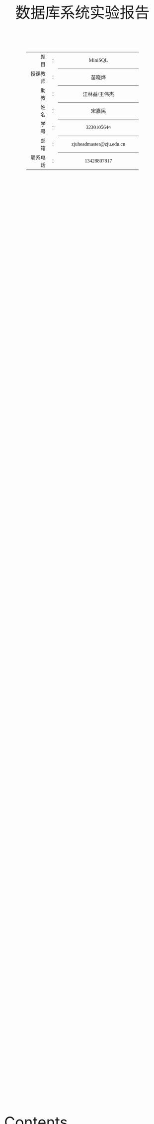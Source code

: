 <div class="cover" style="page-break-after:always;font-family:方正公文仿宋;width:100%;height:100%;border:none;margin: 0 auto;text-align:center;">
    <div style="width:100%;margin: 0 auto;height:0;padding-bottom:10%;">
        </br>
        <img src="https://raw.githubusercontent.com/Keldos-Li/pictures/main/typora-latex-theme/ZJU-name.svg" alt="校名" style="width:60%;"/>
    </div>
    </br></br></br></br></br>
    <div style="width:60%;margin: 0 auto;height:0;padding-bottom:40%;">
        <img src="https://raw.githubusercontent.com/Keldos-Li/pictures/main/typora-latex-theme/ZJU-logo.svg" alt="校徽" style="width:60%;"/>
    </div>
<font size = 59, style="width:40%;font-weight:normal;text-align:center;font-family:华文仿宋"> 数据库系统实验报告 </font>
    </br>
    </br>
</br></br></br></br></br>
    <table style="border:none;text-align:center;width:72%;font-family:仿宋;font-size:14px; margin: 0 auto;">
    <tbody style="font-family:方正公文仿宋;font-size:12pt;">
        <tr style="font-weight:normal;"> 
            <td style="width:20%;text-align:right;">题　　目</td>
            <td style="width:2%">：</td> 
            <td style="width:40%;font-weight:normal;border-bottom: 1px solid;text-align:center;font-family:华文仿宋">MiniSQL</td>     </tr>
        <tr style="font-weight:normal;"> 
            <td style="width:20%;text-align:right;">授课教师</td>
            <td style="width:2%">：</td> 
            <td style="width:40%;font-weight:normal;border-bottom: 1px solid;text-align:center;font-family:华文仿宋">苗晓烨</td>     </tr>
         <tr style="font-weight:normal;"> 
            <td style="width:20%;text-align:right;">助　　教</td>
            <td style="width:2%">：</td> 
            <td style="width:40%;font-weight:normal;border-bottom: 1px solid;text-align:center;font-family:华文仿宋">江林益/王伟杰</td>     </tr>
        <tr style="font-weight:normal;"> 
            <td style="width:20%;text-align:right;">姓　　名</td>
            <td style="width:2%">：</td> 
            <td style="width:40%;font-weight:normal;border-bottom: 1px solid;text-align:center;font-family:华文仿宋">宋嘉民</td>     </tr>
        <tr style="font-weight:normal;"> 
            <td style="width:20%;text-align:right;">学　　号</td>
            <td style="width:2%">：</td> 
            <td style="width:40%;font-weight:normal;border-bottom: 1px solid;text-align:center;font-family:华文仿宋">3230105644</td>     </tr>
         <tr style="font-weight:normal;"> 
            <td style="width:10%;text-align:right;">邮　　箱</td>
            <td style="width:2%">：</td> 
            <td style="width:100%;font-weight:normal;border-bottom: 1px solid;text-align:center;font-family:华文仿宋">zjuheadmaster@zju.edu.cn</td>     </tr>
         <tr style="font-weight:normal;"> 
            <td style="width:20%;text-align:right;">联系电话</td>
            <td style="width:2%">：</td> 
            <td style="width:40%;font-weight:normal;border-bottom: 1px solid;text-align:center;font-family:华文仿宋">13428807817</td>     </tr>
</tbody>              
</table>
</div>





<font size = 8> Contents </font>

[toc]

## CATALOG MANAGER

**Catalog Manager** 负责管理和维护数据库的所有模式信息，包括：

- 数据库中所有表的定义信息，包括表的名称、表中字段（列）数、主键、定义在该表上的索引。
- 表中每个字段的定义信息，包括字段类型、是否唯一等。
- 数据库中所有索引的定义，包括所属表、索引建立在那个字段上等。

这些模式信息在被创建、修改和删除后还应被持久化到数据库文件中。此外，Catalog Manager还需要为上层的执行器Executor提供公共接口以供执行器获取目录信息并生成执行计划。

### 目录元信息

#### CatalogMeta

**CatalogMeta** 类负责管理数据库中表和索引的元数据。以下是其结构和关键方法的概述：

- `table_meta_pages_`_：存储表 ID 和对应元数据页 ID 之间的映射关系的 map。_
- `index_meta_pages_`：存储索引 ID 和对应元数据页 ID 之间的映射关系的 map。
  方法。
- `SerializeTo(char *buf) const`：将 `CatalogMeta` 对象序列化为字符缓冲区
- `DeserializeFrom(char *buf)`：将字符缓冲区反序列化为 `CatalogMeta` 对象。
- `GetSerializedSize() const`：计算序列化后的 `CatalogMeta` 对象的大小。
- `GetNextTableId() const`：返回下一个可用的表 ID。
- `GetNextIndexId() const`：返回下一个可用的索引 ID。
- `NewInstance()`：创建 `CatalogMeta` 的新实例。
- `GetTableMetaPages()`：返回指向存储表元数据页面的映射的指针（用于测试）。
- `GetIndexMetaPages()`：返回指向存储索引元数据页面的映射的指针（用于测试）。
- `DeleteIndexMetaPage(BufferPoolManager *bpm, index_id_t index_id)`：删除与给定索引 ID 相关联的元数据页。

`DeleteIndexMetaPage(BufferPoolManager *bpm, index_id_t index_id)`：删除与给定索引 ID 相关联的元数据页。
该类与 **CatalogManager** 密切相关，**CatalogManager** 使用 **CatalogMeta** 来管理数据库系统中表和索引的元数据。它提供了维护数据库系统中表和索引目录的必要功能。

`GetSerializedSize()` 方法用于计算 **CatalogMeta** 对象序列化后的大小。根据给出的计算方法，该方法返回的值为：

- 一个固定大小的魔术数字（`uint32_t`，4 个字节）。两个 `std::map` 对象的大小：每个 `std::map` 包括键值对，每个键值对需要 8 个字节（4 个字节的键和 4 个字节的值）。因此，加上魔术数字，总共为 12 个字节。然后将每个 `std::map` 中的键值对数量乘以 8，得到的值表示这些键值对的总大小。这样就得到了**CatalogMeta** 对象序列化后的总大小。


```cpp
uint32_t CatalogMeta::GetSerializedSize() const {
  //magic_num + size * 2 + map(4, 4)*2
  return 12 +(table_meta_pages_.size() + index_meta_pages_.size()) * 8;
}
```

#### IndexMetadata

**IndexMetadata** 类用于表示索引的元数据，包括索引的 ID、名称、所属表的 ID 以及索引键的映射。以下是该类的关键结构和方法：

- index_id_：索引的唯一标识符。index_name_：索引的名称。

- table_i_：该索引所属表的唯一标识符。_

- _key_map_：索引键与元组键的映射。

  **方法：**

- `Create()`：静态方法，用于创建新的 `IndexMetadata` 实例。

  `SerializeTo(char *buf) const`：将 `IndexMetadata` 对象序列化为字符缓冲区。

  `GetSerializedSize() const`：计算序列化后的 `IndexMetadata` 对象的大小。

  `DeserializeFrom(char *buf, IndexMetadata *&index_meta)`：从字符缓冲区反序列化出一个 `IndexMetadata` 。

  `GetIndexName() const`：返回索引的名称。

  `GetTableId() const`：返回索引所属表的唯一标识符。

  `GetIndexColumnCount() const`：返回索引的列数。

  `GetKeyMapping() const`：返回索引键与元组键的映射。

  `GetIndexId() const`：返回索引的唯一标识符。

该类主要用于管理数据库中索引的元数据信息，为索引的创建、序列化和反序列化提供了必要的功能。

`GetSerializedSize()` 方法用于计算 **IndexMetadata** 对象序列化后的大小。根据给出的计算方法，该方法返回的值为索引名称长度加上键映射大小以及其他固定大小的总和。具体计算如下：

每个键映射使用 4 个字节（假设 `uint32_t` 类型）。索引名称的长度由 `index_name_.length()` 给出。加上其他固定大小的部分，其中包括键映射大小（4 个字节）、索引 ID（2 个字节）、表 ID（2 个字节）和魔术数字（2 个字节）。因此，将以上各项大小相加即可得到 `IndexMetadata` 对象序列化后的总大小。

```cpp
uint32_t IndexMetadata::GetSerializedSize() const {
  return 4 +                                      // MAGIC_NUM 的大小
         4 +                                      // index_id_ 的大小
         MACH_STR_SERIALIZED_SIZE(index_name_) +  // index_name_ 的大小
         4 +                                      // table_id_ 的大小
         4 +                                      // key count : key_map_ 数组大小字段的大小
         4 * key_map_.size();                     // key_map_ 数组大小 (每个uint32_t占4字节)
}
```

#### IndexInfo

`Init` 方法用于初始化 `IndexInfo` 对象。具体步骤如下：

1. **初始化元数据和表信息**：将传入的元数据和表信息指针赋值给类成员变量。
2. **映射索引键到键模式**：使用 `Schema::ShallowCopySchema` 方法根据表的模式和索引键的映射关系创建索引键模式。
3. **创建索引**：调用 `CreateIndex` 方法创建索引。`CreateIndex` 方法需要根据索引类型（例如 "bptree"）和缓冲池管理器来创建索引对象。

```cpp
void Init(IndexMetadata *meta_data, TableInfo *table_info, BufferPoolManager *buffer_pool_manager) {
    // Step1: init index metadata and table info
    meta_data_ = meta_data;  // 保存索引的元数据引用
    
    // Step2: mapping index key to key schema
    // 获取表的模式
    auto schema = table_info->GetSchema();
    // 获取要建立索引的列映射
    auto key_map = meta_data_->GetKeyMapping();
    
    // 创建索引键模式 - 从表模式中选择特定的列作为索引键
    key_schema_ = Schema::ShallowCopySchema(schema, key_map);
    
    // Step3: call CreateIndex to create the index
    // 根据索引类型创建实际的索引对象 (默认使用B+树索引)
    index_ = CreateIndex(buffer_pool_manager, "bptree");
    
    // 确保索引创建成功
    ASSERT(index_ != nullptr, "Failed to create index.");
  }
```

`IndexInfo` 类的主要职责是：初始化索引元数据。映射索引键到键模式。创建索引。提供一些索引相关的信息访问方法。

#### TableMetadata

**TableMetadata** 类用于存储表的元数据，包括表的ID、名称、根页面ID以及表的模式（通过指向 Schema 对象的指针来表示）。以下是对该类的分析：

- table_id_：表的唯一标识符，类型为 table_id_t。_
- _table_name_：表的名称，类型为 std::string。
- root_page_id_：表的根页面ID，用于指示存储表数据的位置，类型为 page_id_t。_
- _schema_：指向 Schema 对象的指针，表示表的模式。
- `Create`：用于创建新的 `TableMetadata` 对象，需要提供表的ID、名称、根页面ID以及表的模式。
- `DeserializeFrom`：用于从缓冲区中反序列化数据，创建 `TableMetadata` 对象。该方法通常用于从磁盘中读取表的元数据并恢复对象。

- `SerializeTo`：将对象序列化为字符数组。该方法通常用于将表的元数据写入磁盘。
- `GetSerializedSize`：计算对象序列化后的大小，包括固定大小的头部信息和动态大小的成员变量（如表名的长度和模式的大小）。
- `GetTableId`：获取表的ID。
- `GetTableName`：获取表的名称。
- `GetFirstPageId`：获取表的根页面ID。
- `GetSchema`：获取表的模式对象。

使用了友元类 TableInfo，允许 TableInfo 类访问 TableMetadata 类的私有成员。类中包含了一个固定的魔术数字，用于标识序列化的对象类型。由于可能需要在对象销毁时释放 Schema 对象的内存，因此在实际使用中可能需要实现析构函数，但在提供的代码中被注释掉了。总体而言，`TableMetadata` 类提供了对表元数据的封装和管理，为数据库系统的元数据管理提供了基本的功能支持。

`TableMetadata` 类中的 `GetSerializedSize()` 方法用于计算序列化后对象的大小。根据该方法的实现和类的成员变量，计算得到的大小如下：

- 一个固定大小的魔术数字（`uint32_t`，4 个字节）。一个 `table_id_t` 类型的表ID（4 个字节）。一个字符串类型的表名，其大小等于字符串长度加上一个结尾的 null 字符（字符串长度 + 1）。一个 `page_id_t` 类型的根页面ID（4 个字节）。一个指向 `Schema` 对象的指针（通常是指针的大小，例如 4 或 8 个字节，取决于操作系统和编译器）。根据上述计算，将这些部分的大小相加即可得到 `TableMetadata` 对象序列化后的总大小。


```cpp
uint32_t TableMetadata::GetSerializedSize() const {
  return 4 + 4 + MACH_STR_SERIALIZED_SIZE(table_name_) + 4 + schema_->GetSerializedSize();
}
```

### 表和索引的管理

#### CreateTable

功能描述：创建新表，分配所需资源，并将新表的元数据信息序列化到磁盘。检查表是否已存在。创建新的表信息实例、表模式的深拷贝、表堆、表元数据。将表元数据序列化到新页并刷新到磁盘。更新表名映射、表信息、表元数据页映射。返回成功或失败。

```cpp
dberr_t CatalogManager::CreateTable(const string &table_name, TableSchema *schema, Txn *txn, TableInfo *&table_info) {
  // 检查表名是否已存在，防止重复创建
  if (table_names_.find(table_name) != table_names_.end()) {
    return DB_TABLE_ALREADY_EXIST;  // 若表名已存在，返回错误码
  }
  // 分配新的表ID，原子操作确保线程安全
  table_id_t table_id = next_table_id_.fetch_add(1);
  // 创建一个新页用于存储表的元数据
  page_id_t meta_page_id;  // 表元数据页的页面ID
  Page *meta_page = buffer_pool_manager_->NewPage(meta_page_id);  // 创建新页面存储表元数据：NewPage会赋值一个NewPage给meta_page_id，并返回一个指向新页面的指针
  if (meta_page == nullptr) {
    return DB_FAILED;  // 如果无法创建新页面，返回失败
  }
  TableSchema *copied_schema = Schema::DeepCopySchema(schema);
  // 创建表堆，用于实际存储表的数据
  TableHeap *table_heap = TableHeap::Create(buffer_pool_manager_, copied_schema, txn, log_manager_,lock_manager_);  // 这个Create函数会自动分配有一个root_page_id
  if (table_heap == nullptr) {
    // 如果表堆创建失败，释放之前分配的元数据页
    buffer_pool_manager_->DeletePage(meta_page_id);
    return DB_FAILED;
  }
  // 获取表堆的根页ID
  page_id_t root_page_id = table_heap->GetFirstPageId();
  // 创建表的元数据，包括表ID、表名、根页ID和表结构
  TableMetadata *table_meta = TableMetadata::Create(table_id, table_name, root_page_id, copied_schema);
  if (table_meta == nullptr) {
    // 如果表元数据创建失败，释放之前分配的表堆和元数据页
    table_heap->DeleteTable();
    buffer_pool_manager_->DeletePage(meta_page_id);
    return DB_FAILED;
  }
  // 将表元数据序列化到元数据页中
  table_meta->SerializeTo(meta_page->GetData());
  // 标记元数据页为脏页，确保数据会被写回磁盘
  buffer_pool_manager_->UnpinPage(meta_page_id, true);
  // 创建表信息对象，用于内存中管理表
  table_info = TableInfo::Create();
  // 初始化表信息，关联元数据和表堆
  table_info->Init(table_meta, table_heap);
  // 更新内存中的表记录
  tables_[table_id] = table_info;       // 保存表ID到表信息的映射
  table_names_[table_name] = table_id;  // 保存表名到表ID的映射
  // 更新目录元数据的表记录
  catalog_meta_->table_meta_pages_[table_id] = meta_page_id;
  // 将更新后的目录元数据刷新到磁盘
  ASSERT(FlushCatalogMetaPage() == DB_SUCCESS, "Failed to flush catalog metadata to disk.");
  // 创建表成功
  return DB_SUCCESS;
}
```



#### GetTable

获取指定名称的表信息。根据表名查找表的 ID。使用表的 ID 查找表信息，并存储到输出参数中。返回成功或失败。

```cpp
dberr_t CatalogManager::GetTable(const string &table_name, TableInfo *&table_info) {
  auto iter = table_names_.find(table_name);
  if (iter == table_names_.end()) {
    return DB_TABLE_NOT_EXIST;
  }
  table_info = tables_[iter->second];
  return DB_SUCCESS;
}
```



#### GetTables

获取所有表的信息。遍历表名映射，根据表的 ID 获取表信息，并存储到输出参数中。返回成功或失败。



```cpp
dberr_t CatalogManager::GetTables(vector<TableInfo *> &tables) const {
  tables.clear();
  tables.reserve(tables_.size());
  for (const auto iter : tables_) {
    tables.push_back(iter.second);
  }
  return DB_SUCCESS;
}
```



#### CreateIndex

为指定表创建索引。检查表是否存在，检查索引名称是否已被占用。获取表的 ID 和信息，初始化键映射。
创建索引元数据、序列化到新页并刷新到磁盘。初始化索引信息，并更新索引名称映射、索引信息、索引元数据页映射。返回成功或失败。



```cpp
dberr_t CatalogManager::CreateIndex(const string &table_name, const string &index_name,                                       const vector<string> &index_keys, Txn *txn, IndexInfo *&index_info, const string &index_type) {
  // 检查表是否存在
  TableInfo *table_info = nullptr;
  if (GetTable(table_name, table_info) != DB_SUCCESS) {
    return DB_TABLE_NOT_EXIST;
  }
  // 检查索引名是否已存在
  if (index_names_[table_name].find(index_name) != index_names_[table_name].end()) {
    return DB_INDEX_ALREADY_EXIST;
  }
  // 检查索引键是否有效，并生成 key_map_
  vector<uint32_t> key_map;
  auto schema = table_info->GetSchema();
  for (const auto &key : index_keys) {
    uint32_t col_index;
    if (schema->GetColumnIndex(key, col_index) != DB_SUCCESS) {
      return DB_COLUMN_NAME_NOT_EXIST;  // 列名不存在，返回错误
    }
    key_map.push_back(col_index);
  }
  // 步骤5: 分配新的索引ID
  index_id_t index_id = next_index_id_.fetch_add(1);  // 原子操作，获取唯一索引ID

  // 创建索引的元数据页
  page_id_t meta_page_id;
  Page *meta_page = buffer_pool_manager_->NewPage(meta_page_id);
  if (meta_page == nullptr) return DB_FAILED;

  // 创建索引的元数据
  IndexMetadata *index_meta = IndexMetadata::Create(index_id, index_name, table_info->GetTableId(), key_map);
  // 序列化索引的元数据到页面
  index_meta->SerializeTo(meta_page->GetData());
  // 创建索引信息对象
  index_info = IndexInfo::Create();
  index_info->Init(index_meta, table_info, buffer_pool_manager_);
  indexes_[index_id] = index_info;
  index_names_[table_name][index_name] = index_id;
  // 更新catalog元数据
  catalog_meta_->index_meta_pages_[index_id] = meta_page_id;
  buffer_pool_manager_->UnpinPage(meta_page_id, true);
  FlushCatalogMetaPage();
  return DB_SUCCESS;
}
```



#### GetIndex

获取指定表的指定索引的信息。检查表是否存在，检查索引是否存在。根据表名和索引名获取索引 ID。使用索引 ID 查找索引信息，并存储到输出参数中。返回成功或失败。

```cpp
dberr_t CatalogManager::GetIndex(const string &table_name, const string &index_name, IndexInfo *&index_info) const {
  auto table_iter = index_names_.find(table_name);
  if (table_iter == index_names_.end()) {
    return DB_TABLE_NOT_EXIST;
  }
  auto index_iter = table_iter->second.find(index_name);
  if (index_iter == table_iter->second.end()) {
    return DB_INDEX_NOT_FOUND;
  }
  auto index_id = index_iter->second;
  index_info = indexes_.at(index_id);
  return DB_SUCCESS;
}
```



#### GetTableIndexes

获取指定表的所有索引信息。检查表是否存在。根据表名获取该表的所有索引 ID。遍历索引 ID，根据索引 ID 获取索引信息，并存储到输出参数中。返回成功或失败。

```cpp
dberr_t CatalogManager::GetTableIndexes(const string &table_name, vector<IndexInfo *> &indexes) const {
  auto table_iter = index_names_.find(table_name);
  if (table_iter == index_names_.end()) {
    return DB_TABLE_NOT_EXIST;
  }

  indexes.clear();
  for (const auto &pair : table_iter->second) {
    indexes.push_back(indexes_.at(pair.second));
  }
  return DB_SUCCESS;
}
```





#### DropTable

删除指定表及其关联的所有索引。检查表是否存在。获取表的 ID 和信息。获取表中的所有索引，逐个删除。删除表的元数据页。更新表名映射、索引名称映射，刷新目录元数据页。返回成功或失败。

```cpp
dberr_t CatalogManager::DropTable(const string &table_name) {
    // 检查表是否存在
    auto table_iter = table_names_.find(table_name);
    if (table_iter == table_names_.end()) {
        return DB_TABLE_NOT_EXIST;
    }
    table_id_t table_id = table_iter->second;
    TableInfo *table_info = tables_[table_id];
    // 1.删除相关的所有索引
    auto index_iter = index_names_.find(table_name);
    if (index_iter != index_names_.end()) {
        for (const auto &pair : index_iter->second) {
            DropIndex(table_name, pair.first);  // 删除每个索引
        }
        //index_names_.erase(index_iter);
    }
    TableHeap *table_heap = table_info->GetTableHeap();
    if (table_heap != nullptr) {
        table_info->GetTableHeap()->DeleteTable(table_heap->GetFirstPageId());
    }
    delete table_info;
    tables_.erase(table_id);
    table_names_.erase(table_name);
    // 删除表的元数据页
    buffer_pool_manager_->DeletePage(catalog_meta_->table_meta_pages_[table_id]);
    catalog_meta_->table_meta_pages_.erase(table_id);
    // 删除表对象
    // 更新catalog元数据
    FlushCatalogMetaPage();
    return DB_SUCCESS;
}
```





#### DropIndex

删除指定表的指定索引。检查表和索引是否存在。获取索引 ID 和信息。销毁索引，删除索引的元数据页。更新索引名称映射，刷新目录元数据页。返回成功或失败。



```cpp
dberr_t CatalogManager::DropIndex(const string &table_name, const string &index_name) {
    // 检查表和索引是否存在
    auto table_iter = index_names_.find(table_name);
    if (table_iter == index_names_.end()) {
        return DB_TABLE_NOT_EXIST;
    }
    auto index_iter = table_iter->second.find(index_name);
    if (index_iter == table_iter->second.end()) {
        return DB_INDEX_NOT_FOUND;
    }
    index_id_t index_id = index_iter->second;
    IndexInfo *index_info = indexes_.find(index_id)->second;
    delete index_info;
    indexes_.erase(index_id);
    table_iter->second.erase(index_name);
    // 删除索引元数据页
    if (!catalog_meta_->DeleteIndexMetaPage(buffer_pool_manager_, index_id)){
        return DB_FAILED;
    }
    // 更新catalog元数据
    FlushCatalogMetaPage();
    return DB_SUCCESS;
}
```





#### FlushCatalogMetaPage

将目录元数据页中的 catalog_meta_ 对象序列化到磁盘。序列化 catalog_meta_ 到缓冲池管理器获取的页数据中。
取消页的固定，并将其标记为脏页。将页刷新到磁盘。返回成功或失败。

```cpp
dberr_t CatalogManager::FlushCatalogMetaPage() const {
  Page* meta_page=buffer_pool_manager_->FetchPage(CATALOG_META_PAGE_ID);
  if(meta_page==nullptr)return DB_FAILED;
  char *buf=meta_page->GetData();
  catalog_meta_->SerializeTo(buf);
  buffer_pool_manager_->FlushPage(CATALOG_META_PAGE_ID);
  buffer_pool_manager_->UnpinPage(CATALOG_META_PAGE_ID,false);
  return DB_SUCCESS;
}
```





#### LoadTable

从元数据页加载表信息。创建 TableInfo 对象。反序列化表元数据，并创建 TableHeap 对象。初始化 TableInfo 对象，并更新表名映射、表信息。返回成功或失败。

```cpp
dberr_t CatalogManager::LoadTable(const table_id_t table_id, const page_id_t page_id) {
  // 从buffer pool获取表的元数据页
  Page *table_page = buffer_pool_manager_->FetchPage(page_id);
  if (table_page == nullptr) return DB_FAILED;
  // 反序列化表的元数据
  TableMetadata *table_meta = nullptr;
  TableMetadata::DeserializeFrom(table_page->GetData(), table_meta);
  if (table_meta == nullptr) {
    buffer_pool_manager_->UnpinPage(page_id, false);  // 如果反序列化失败，释放页，并且不是脏页
    return DB_FAILED;
  }
  // 创建表堆
  TableHeap *table_heap = TableHeap::Create(buffer_pool_manager_, table_meta->GetFirstPageId(), table_meta->GetSchema(),log_manager_, lock_manager_);
  // 创建表信息对象
  TableInfo *table_info = TableInfo::Create();
  // 初始化表信息，关联元数据和表堆
  table_info->Init(table_meta, table_heap);
  tables_[table_id] = table_info;
  table_names_[table_meta->GetTableName()] = table_id;
  buffer_pool_manager_->UnpinPage(page_id, false);
  return DB_SUCCESS;
}
```





#### LoadIndex

从元数据页加载索引信息。参数：index_id 索引 ID，page_id 索引元数据页 ID。创建 IndexInfo 对象。反序列化索引元数据，并初始化 IndexInfo 对象。更新索引名称映射、索引信息。返回成功或失败。

```cpp
dberr_t CatalogManager::LoadIndex(const index_id_t index_id, const page_id_t page_id) {
  // 从buffer pool获取索引的元数据页
  Page *index_page = buffer_pool_manager_->FetchPage(page_id);
  if (index_page == nullptr) return DB_FAILED;  // 如果页面获取失败，返回错误
  // 反序列化索引的元数据
  IndexMetadata *index_meta = nullptr;
  IndexMetadata::DeserializeFrom(index_page->GetData(), index_meta);  // 从页面数据中反序列化索引元数据
  if (index_meta == nullptr) {
    buffer_pool_manager_->UnpinPage(page_id, false);  // 如果反序列化失败，释放页面
    return DB_FAILED;
  }
  // 获取对应的表信息
  TableInfo *table_info = nullptr;
  // 这里使用了表ID来查找对应的表信息
  if (GetTable(index_meta->GetTableId(), table_info) != DB_SUCCESS) {  // 尝试获取索引对应的表信息
    delete index_meta;                                                 // 如果获取表信息失败，释放索引元数据
    buffer_pool_manager_->UnpinPage(page_id, false);                   // 释放页面
    return DB_FAILED;
  }
  // 创建索引信息对象
  IndexInfo *index_info = IndexInfo::Create();  // 创建一个新的索引信息对象
  // 初始化索引信息对象
  // 这里使用了索引元数据、表信息和缓冲池管理器来初始化索引
  index_info->Init(index_meta, table_info, buffer_pool_manager_);
  // 将索引信息添加到索引映射表中
  indexes_[index_id] = index_info;  // 使用索引ID作为键存储索引信息
  // 将索引名称映射到索引ID
  // 这里利用表名和索引名的组合来查找索引ID
  std::string table_name = table_info->GetTableName();
  std::string index_name = index_meta->GetIndexName();
  // 如果当前表名不存在于索引名称映射表中，则添加一个新的映射
  if (index_names_.find(table_name) == index_names_.end()) {
    index_names_[table_name] = std::unordered_map<std::string, index_id_t>();
  }
  // 将索引名称映射到索引ID
  index_names_[table_name][index_name] = index_id;
  // 释放索引元数据页面
  buffer_pool_manager_->UnpinPage(page_id, false);  // 释放页面，不需要写回（没有修改）
  // 加载成功
  return DB_SUCCESS;
}
```





#### GetTable

根据表 ID 获取表信息。根据表 ID 获取表信息，并存储到输出参数中。返回成功或失败。

``` cpp
dberr_t CatalogManager::GetTable(const table_id_t table_id, TableInfo *&table_info) {
    auto iter = tables_.find(table_id);
    if (iter == tables_.end()) {
        return DB_TABLE_NOT_EXIST;
    }
    table_info = iter->second;
    return DB_SUCCESS;
}
```

### CatalogManager目录管理器

**CatalogManager** 类负责管理数据库的目录信息，包括表和索引的元数据。它提供了创建、删除、查询表和索引的功能，并将这些信息持久化到磁盘。而**CatalogManager**的构造函数负责初始化目录管理器，根据是否为首次初始化来决定加载策略：

- **首次初始化**：创建新的目录元数据实例
- **非首次初始化**：从磁盘加载已有的目录元数据，包括表和索引信息

构造函数的主要步骤：

1. 根据init参数决定是创建新实例还是从磁盘恢复
2. 如果是恢复模式，依次加载所有表和索引的元数据
3. 设置下一个可用的表ID和索引ID
4. 将目录元数据刷新到磁盘


```cpp
CatalogManager::CatalogManager(BufferPoolManager *buffer_pool_manager, LockManager *lock_manager,
                               LogManager *log_manager, bool init)
    : buffer_pool_manager_(buffer_pool_manager), lock_manager_(lock_manager), log_manager_(log_manager) {
  // 第一次生成数据库
  if (init) catalog_meta_ = CatalogMeta::NewInstance();
  else {
    // 读取 meta_page 的信息
    catalog_meta_ = CatalogMeta::DeserializeFrom(buffer_pool_manager_->FetchPage(CATALOG_META_PAGE_ID)->GetData());
    buffer_pool_manager_->UnpinPage(CATALOG_META_PAGE_ID, false);
    // 获取 table_meta
    for (auto iter: catalog_meta_->table_meta_pages_) {
      LoadTable(iter.first, iter.second);
    }
    // 获取 index_meta
    for (auto iter: catalog_meta_->index_meta_pages_) {
      LoadIndex(iter.first, iter.second);
    }
  }
  next_index_id_ = catalog_meta_->GetNextIndexId();
  next_table_id_ = catalog_meta_->GetNextTableId();
  FlushCatalogMetaPage();
}
```

## EXECUTOR ENGINE

**Executor Engine** 负责执行SQL语句的具体操作，是整个数据库系统的执行引擎。它将Planner生成的执行计划转换为具体的执行操作，协调各个模块完成数据库操作。

Executor Engine主要包括两个核心组件：

- **Planner（查询计划器）**：将Parser生成的语法树转换为可执行的查询计划
- **Executor（执行器）**：遍历查询计划树，执行具体的数据库操作

### 查询规划器（Planner）

**Planner类设计**

Planner类负责将语法树转换为执行计划，主要功能包括：

- 根据SQL语句类型选择相应的规划策略
- 为SELECT语句选择合适的扫描方式（顺序扫描或索引扫描）
- 生成各种操作的执行计划节点

```cpp
void Planner::PlanQuery(pSyntaxNode ast) {
  switch (ast->type_) {
    case kNodeSelect: {
      auto statement = make_shared<SelectStatement>(ast, context_);
      statement->SyntaxTree2Statement(ast->child_);
      plan_ = PlanSelect(statement);
      return;
    }
    case kNodeInsert: {
      auto statement = make_shared<InsertStatement>(ast, context_);
      statement->SyntaxTree2Statement(ast->child_);
      plan_ = PlanInsert(statement);
      return;
    }
    // ...existing code...
  }
}
```

### 执行引擎（Execute Engine）

#### ExecuteEngine类设计

`ExecuteEngine`是整个执行系统的核心，负责：

- 管理数据库实例
- 路由不同类型的SQL语句到相应的执行方法
- 协调Planner和Executor完成查询执行

主要成员变量：

- `dbs_`：存储所有打开的数据库实例
- `current_db_`：当前选中的数据库名称

#### 数据库管理操作

**创建数据库**

```cpp
dberr_t ExecuteEngine::ExecuteCreateDatabase(pSyntaxNode ast, ExecuteContext *context) {
  string db_name = ast->child_->val_;
  if (dbs_.find(db_name) != dbs_.end()) {
    return DB_ALREADY_EXIST;
  }
  dbs_.insert(make_pair(db_name, new DBStorageEngine(db_name, true)));
  return DB_SUCCESS;
}
```

**删除数据库**

```cpp
dberr_t ExecuteEngine::ExecuteDropDatabase(pSyntaxNode ast, ExecuteContext *context) {
  string db_name = ast->child_->val_;
  if (dbs_.find(db_name) == dbs_.end()) {
    return DB_NOT_EXIST;
  }
  remove(("./databases/" + db_name).c_str());
  delete dbs_[db_name];
  dbs_.erase(db_name);
  if (db_name == current_db_)
    current_db_ = "";
  return DB_SUCCESS;
}
```

#### 表管理操作

##### **创建表**

`ExecuteCreateTable`方法实现了完整的CREATE TABLE语句执行，包括：

- 语法树解析和验证

- 列定义解析（类型、约束等）

- 主键和唯一约束处理

- 创建具体的table表

- 自动创建相应index

  **AST语法树：**

  ![create table](D:\BaiduSyncdisk\浙江大学\软工\数据库\MiniSQL\create table.png)

```cpp
struct ParsedColumnInfo {
  std::string column_name;
  TypeId type_id{TypeId::kTypeInvalid};
  uint32_t len_for_char{0};
  bool is_not_null{false};
  bool is_unique{false};
};
dberr_t ExecuteEngine::ExecuteCreateTable(pSyntaxNode ast, ExecuteContext *context) {
#ifdef ENABLE_EXECUTE_DEBUG
  LOG(INFO) << "ExecuteCreateTable" << std::endl;
#endif

  if (context == nullptr || current_db_.empty()) {
    std::cout << "context null Or No database selected." << std::endl;
    return DB_FAILED;
  }
  CatalogManager *catalog_manager = context->GetCatalog();
  if (catalog_manager == nullptr) {
    LOG(ERROR) << "Critical error: CatalogManager is null in ExecuteContext for database " << current_db_;
    return DB_FAILED;
  }
  Txn *txn = context->GetTransaction();

  //获取表
  if (ast == nullptr || ast->type_ != kNodeCreateTable || ast->child_ == nullptr ||
      ast->child_->type_ != kNodeIdentifier || ast->child_->val_ == nullptr) {
    LOG(ERROR) << "Syntax error: Invalid AST structure for CREATE TABLE statement (missing table name).";
    return DB_FAILED;
  }
  std::string table_name(ast->child_->val_);
  if (table_name.empty()) {
    LOG(ERROR) << "Syntax error: Table name for CREATE TABLE cannot be empty.";
    return DB_FAILED;
  }

  // 初始化变量解析
  std::vector<ParsedColumnInfo> parsed_col_definitions;
  std::vector<std::string> parsed_column_list_from_ast;
  std::set<std::string> parsed_column_set_for_lookup;

  pSyntaxNode col_def_list_node = ast->child_->next_;
  if (col_def_list_node == nullptr || col_def_list_node->type_ != kNodeColumnDefinitionList) {
    LOG(ERROR) << "Syntax error: Invalid column definition list in CREATE TABLE statement.";
    return DB_FAILED;
  }

  pSyntaxNode current_item_node = col_def_list_node->child_;
  pSyntaxNode col_name_node = current_item_node->child_;

  while (current_item_node != nullptr) {
    ParsedColumnInfo parsed_col_info;
    if (current_item_node->type_ == kNodeColumnDefinition) {
      if (col_name_node == nullptr || col_name_node->type_ != kNodeIdentifier || col_name_node->val_ == nullptr) {
        LOG(ERROR) << "Syntax error: Column name missing in column definition.";
        return DB_FAILED;
      }
    
    parsed_col_info.column_name = col_name_node->val_;

    pSyntaxNode col_type_node = col_name_node->next_;
    if (col_type_node == nullptr || col_type_node->type_ != kNodeColumnType) {
      LOG(ERROR) << "Syntax error: Column type missing in column definition for column '" << parsed_col_info.column_name << "'.";
      return DB_FAILED;
    }

    std::string col_type_str(col_type_node->val_);
    std::transform(col_type_str.begin(), col_type_str.end(), col_type_str.begin(), ::tolower);
    if (col_type_str == "int") {
      parsed_col_info.type_id = TypeId::kTypeInt;
      
    } else if (col_type_str == "float") {
      parsed_col_info.type_id = TypeId::kTypeFloat;
      
    } else if (col_type_str == "char") {
      parsed_col_info.type_id = TypeId::kTypeChar;
      pSyntaxNode col_length_node = col_type_node->next_;
      if (col_length_node == nullptr || col_length_node->type_ != kNodeNumber) {
        LOG(ERROR) << "Syntax error: CHAR Length missing for CHAR type in column '" << parsed_col_info.column_name << "'.";
        return DB_FAILED;
      }
      std::string char_len_str(col_length_node->val_);
      if(char_len_str.empty()) {
        LOG(ERROR) << "Syntax error: CHAR Length cannot be empty for column '" << parsed_col_info.column_name << "'.";
        return DB_FAILED;
      }
      if (char_len_str.find('.')!=std::string::npos) {
        LOG(ERROR) << "Syntax error: CHAR Length cannot be a float for column '" << parsed_col_info.column_name << "'.";
        return DB_FAILED;
      }
      if (char_len_str.find('-')!=std::string::npos) {
        LOG(ERROR) << "Syntax error: CHAR Length cannot be negative for column '" << parsed_col_info.column_name << "'.";
        return DB_FAILED;
      }
      try {
        unsigned long char_len = std::stoul(char_len_str);
        if (char_len > std::numeric_limits<uint32_t>::max()) {
          LOG(ERROR) << "Syntax error: CHAR Length exceeds maximum allowed length for column '" << parsed_col_info.column_name << "'.";
          return DB_FAILED;
        }
        parsed_col_info.len_for_char = static_cast<uint32_t>(char_len);
      } catch (const std::invalid_argument &ia) {
          LOG(ERROR) << "Syntax error: Invalid character in length specification for CHAR column '" << parsed_col_info.column_name << "' ('" << char_len_str << "'). Length must be a positive integer.";
          return DB_FAILED;
        } catch (const std::out_of_range &oor) {
          LOG(ERROR) << "Syntax error: Length for CHAR column '" << parsed_col_info.column_name << "' is out of range for unsigned long ('" << char_len_str << "').";
          return DB_FAILED;
        }
    } else {
      LOG(ERROR) << "Syntax error: Unsupported column type '" << col_type_str << "' in column definition.";
      return DB_FAILED;
    }

    if (current_item_node->val_ != nullptr) {
      std::string constraints(current_item_node->val_);
      std::transform(constraints.begin(), constraints.end(), constraints.begin(), ::tolower);
      if (constraints.find("not null") != std::string::npos) {
        parsed_col_info.is_not_null = true;
      }
      if (constraints.find("unique") != std::string::npos) {
        parsed_col_info.is_unique = true;
      }
    }
    parsed_col_definitions.push_back(parsed_col_info);

    }else if (current_item_node->type_ == kNodeColumnList) {
      // 处理列列表
      pSyntaxNode col_list_node = current_item_node->child_;
      while (col_list_node != nullptr) {
        if (col_list_node->type_ == kNodeIdentifier && col_list_node->val_ != nullptr) {
          ParsedColumnInfo parsed_col_info;
          parsed_col_info.column_name = col_list_node->val_;
          parsed_column_list_from_ast.push_back(parsed_col_info.column_name);
          parsed_column_set_for_lookup.insert(parsed_col_info.column_name);
          col_list_node = col_list_node->next_;
        } else {
          LOG(ERROR) << "Syntax error: Expected column name in PRIMARY KEY constraint for table '" << table_name << "'.";
          return DB_FAILED;
        }
        col_list_node = col_list_node->next_;
      }
    } else {
      LOG(ERROR) << "Syntax error: Invalid node type in column definition list.";
      return DB_FAILED;
    }  
    current_item_node = current_item_node->next_;
  }

  if (parsed_col_definitions.empty() && parsed_column_list_from_ast.empty()) {
    LOG(ERROR) << "Syntax error: No columns defined in CREATE TABLE statement for table '" << table_name << "'.";
    return DB_FAILED;
  }

  // 验证主键的列名是否都在已经定义的列中
  for (const auto &col_name : parsed_column_list_from_ast) {
    bool check = false;
    for (const auto &parsed_col_def : parsed_col_definitions) {
      if (parsed_col_def.column_name == col_name) {
        // 如果列名在定义中，跳过检查
        check = true;
        break;
      }
    }
    if (!check) {
      LOG(ERROR) << "Syntax error: Column '" << col_name << "' in PRIMARY KEY constraint not defined in table '" << table_name << "'.";
      ExecuteInformation(DB_COLUMN_NAME_NOT_EXIST); 
      return DB_COLUMN_NAME_NOT_EXIST;
    }
  }

  // 开始创建Column对象
  std::vector<Column*> columns;
  uint32_t index = 0;
  for (const auto &parsed_col_def : parsed_col_definitions) {
    bool is_primary_key = (parsed_column_set_for_lookup.find(parsed_col_def.column_name) != parsed_column_set_for_lookup.end());
    bool is_unique = parsed_col_def.is_unique || is_primary_key;
    bool is_nullable = !parsed_col_def.is_not_null && !is_primary_key; // 主键列不能为NULL
    
    Column *column = nullptr;
    if (parsed_col_def.type_id == TypeId::kTypeChar) {
      column = new Column(parsed_col_def.column_name, parsed_col_def.type_id, parsed_col_def.len_for_char, index, is_nullable, is_unique);
    } else {
      column = new Column(parsed_col_def.column_name, parsed_col_def.type_id, index, is_nullable, is_unique);
    }
    columns.push_back(column);
    index++;
  }

  // 根据columns创建Schema
  TableSchema *schema = new TableSchema(columns, true);

  // 调用CatalogManager的CreateTable方法
  TableInfo *table_info = nullptr;
  dberr_t create_result = catalog_manager->CreateTable(table_name, schema, txn, table_info);

  delete schema; // 释放Schema内存(如果CreateTable成功，里面是深拷贝会开新的Schema对象)

  if (create_result != DB_SUCCESS) {
    LOG(ERROR) << "Failed to create table '" << table_name << "' in database '" << current_db_ << "'. Error code: " << create_result;
    ExecuteInformation(create_result);
    return create_result;
  }

  // 创建primary_key的索引（如果有primary_key）
  if(!parsed_column_list_from_ast.empty()) {
    std::string index_name = table_name + "_primary_key";
    IndexInfo *index_info = nullptr;
    dberr_t index_create_result = catalog_manager->CreateIndex(table_name, index_name, parsed_column_list_from_ast, txn, index_info,"bptree");
    if (index_create_result != DB_SUCCESS) {
      LOG(ERROR) << "Failed to create primary key index '" << index_name << "' for table '" << table_name << "'. Error code: " << index_create_result<<endl;
      // 尝试回滚，删除刚才创建的table
      dberr_t drop_table_result = catalog_manager->DropTable(table_name);
      if (drop_table_result != DB_SUCCESS) {
        LOG(ERROR) << "Failed to rollback table '" << table_name << "' after index creation failure."<<endl;
      }
      else {
        LOG(INFO) << "Have Rolled back table '" << table_name << "' after Primary_Key index creation failure."<<endl;
      }
      ExecuteInformation(index_create_result);
      return index_create_result;
    }
  }

  // 根据其他unique键，创建索引
  for (const auto& parsed_col_def : parsed_col_definitions) {
    if (parsed_col_def.is_unique && parsed_column_set_for_lookup.find(parsed_col_def.column_name) == parsed_column_set_for_lookup.end()) {
      std::string index_name = table_name + "_" + parsed_col_def.column_name + "_unique";
      IndexInfo *index_info = nullptr;
      dberr_t index_create_result = catalog_manager->CreateIndex(table_name, index_name, {parsed_col_def.column_name}, txn, index_info,"bptree");
      if (index_create_result != DB_SUCCESS) {
        LOG(WARNING) << "Failed to create unique index '" << index_name << "' for column '" << parsed_col_def.column_name << "' in table '" << table_name <<"'"<<endl;
      }
    }
  }

  LOG(INFO) << "Table '" << table_name << "' created successfully."<< std::endl;

  return DB_SUCCESS;
}
```

##### **删除表**

`ExecuteDropTable`方法实现了DROP TABLE语句的执行：

**主要实现步骤：**

1. **上下文验证**：检查执行上下文和数据库选择状态
2. **AST结构验证**：验证语法树的完整性和节点类型
3. **表名提取**：从AST中提取要删除的表名
4. **表删除**：调用CatalogManager删除表及其关联索引
5. **结果反馈**：输出删除结果信息

**AST语法树结构：**

kNodeDropTable
└── kNodeIdentifier (table_name)

```cpp
dberr_t ExecuteEngine::ExecuteDropTable(pSyntaxNode ast, ExecuteContext *context) {
  // 步骤1: 验证执行上下文和数据库状态
  if (context == nullptr || current_db_.empty()) {
    std::cout << "No database selected." << std::endl;
    return DB_FAILED;
  }
  
  // 步骤2: 获取CatalogManager
  CatalogManager *catalog_manager = context->GetCatalog();
  if (catalog_manager == nullptr) {
    LOG(ERROR) << "Critical error: CatalogManager is null in ExecuteContext for database " << current_db_;
    return DB_FAILED;
  }

  // 步骤3: 验证AST结构并提取表名
  if (ast == nullptr || ast->type_ != kNodeDropTable || ast->child_ == nullptr ||
      ast->child_->type_ != kNodeIdentifier || ast->child_->val_ == nullptr) {
    LOG(ERROR) << "Syntax error: Invalid AST structure for DROP TABLE statement.";
    return DB_FAILED;
  }
  std::string table_name(ast->child_->val_);
  if (table_name.empty()) {
    LOG(ERROR) << "Syntax error: Table name for DROP TABLE cannot be empty.";
    return DB_FAILED;
  }

  // 步骤4: 调用CatalogManager删除表
  dberr_t res = catalog_manager->DropTable(table_name);
  if (res != DB_SUCCESS) {
    ExecuteInformation(res);
    return res;
  }

  // 步骤5: 输出成功信息
  std::cout << "Table [" << table_name << "] dropped successfully." << std::endl;
  return DB_SUCCESS;
}
```

#### 索引管理操作

##### **显示索引**

`ExecuteShowIndexes`方法实现了SHOW INDEXES语句的执行：

**主要实现步骤：**

1. **上下文验证**：检查执行上下文和数据库选择状态
2. **表信息获取**：获取数据库中的所有表
3. **索引收集**：遍历每个表，收集所有索引信息
4. **格式化输出**：计算列宽并以表格形式显示
5. **结果汇总**：输出最终的索引列表

**AST语法树结构：**

kNodeShowIndexes
(无子节点)

```cpp
dberr_t ExecuteEngine::ExecuteShowIndexes(pSyntaxNode ast, ExecuteContext *context) {
  // 步骤1: 验证执行上下文和数据库选择状态
  if (context == nullptr || current_db_.empty()) {
    std::cout << "No database selected." << std::endl;
    return DB_FAILED;
  }
  
  CatalogManager *catalog_manager = context->GetCatalog();
  if (catalog_manager == nullptr) {
    LOG(ERROR) << "Critical error: CatalogManager is null in ExecuteContext for database " << current_db_;
    return DB_FAILED;
  }

  // 步骤2: 获取数据库中的所有表
  std::vector<TableInfo *> all_tables;
  dberr_t get_tables_result = catalog_manager->GetTables(all_tables);
  if (get_tables_result != DB_SUCCESS) {
    if (get_tables_result == DB_TABLE_NOT_EXIST) {
      std::cout << "No index exists in database '" << current_db_ << "' (no tables found)." << std::endl;
      return DB_SUCCESS;
    }
    ExecuteInformation(get_tables_result);
    return get_tables_result;
  }

  // 步骤3: 初始化输出控制变量
  bool found_any_index = false;
  std::stringstream output_stream;
  ResultWriter result_writer(output_stream);
  bool is_first_table_output = true;

  // 步骤4: 遍历每个表收集索引信息
  for (TableInfo *table_info_ptr : all_tables) {
    if (table_info_ptr == nullptr) {
      continue;
    }

    std::string table_name = table_info_ptr->GetTableName();
    std::vector<IndexInfo *> table_indexes;

    // 获取当前表的所有索引
    dberr_t get_indexes_result = catalog_manager->GetTableIndexes(table_name, table_indexes);
    if (get_indexes_result != DB_SUCCESS && get_indexes_result != DB_INDEX_NOT_FOUND) {
      ExecuteInformation(get_indexes_result);
      return get_indexes_result;
    }

    // 如果当前表没有索引，跳过
    if (table_indexes.empty()) {
      continue;
    }

    found_any_index = true;

    // 步骤5: 格式化输出当前表的索引列表
    if (!is_first_table_output) {
      output_stream << std::endl;  // 表之间添加空行
    }
    is_first_table_output = false;

    // 计算列宽
    std::string table_header = "Indexes_in_" + table_name;
    int column_width = static_cast<int>(table_header.length());
    for (IndexInfo *index_info_ptr : table_indexes) {
      if (index_info_ptr != nullptr) {
        column_width = std::max(column_width, static_cast<int>(index_info_ptr->GetIndexName().length()));
      }
    }
    
    std::vector<int> column_widths = {column_width};

    // 输出表头
    result_writer.Divider(column_widths);
    result_writer.BeginRow();
    result_writer.WriteHeaderCell(table_header, column_width);
    result_writer.EndRow();
    result_writer.Divider(column_widths);

    // 输出索引名称
    for (IndexInfo *index_info_ptr : table_indexes) {
      if (index_info_ptr != nullptr) {
        result_writer.BeginRow();
        result_writer.WriteCell(index_info_ptr->GetIndexName(), column_width);
        result_writer.EndRow();
      }
    }
    result_writer.Divider(column_widths);
  }

  // 步骤6: 输出最终结果
  if (found_any_index) {
    std::cout << output_stream.str();
  } else {
    std::cout << "No index exists in database '" << current_db_ << "'." << std::endl;
  }
  
  return DB_SUCCESS;
}
```

##### **创建索引**

`ExecuteCreateIndex`方法实现了CREATE INDEX语句的执行：

**主要实现步骤：**

1. **上下文验证**：检查执行上下文和数据库状态
2. **AST解析**：解析索引名、表名和列名列表
3. **索引类型解析**：解析可选的索引类型参数
4. **存在性验证**：验证表和列的存在性
5. **索引创建**：在CatalogManager中创建索引
6. **数据填充**：为现有数据构建索引

**AST语法树结构：**

kNodeCreateIndex
├── kNodeIdentifier (index_name)
├── kNodeIdentifier (table_name)  
├── kNodeColumnList
│   └── kNodeIdentifier (column_names...)
└── kNodeIndexType (optional)
    └── kNodeIdentifier (index_type)

```cpp
dberr_t ExecuteEngine::ExecuteCreateIndex(pSyntaxNode ast, ExecuteContext *context) {
  // 步骤1: 验证执行上下文
  if (context == nullptr || current_db_.empty()) {
    std::cout << "No database selected." << std::endl;
    return DB_FAILED;
  }
  
  CatalogManager *catalog_manager = context->GetCatalog();
  Txn *txn = context->GetTransaction();

  // 步骤2: 解析AST获取索引名称
  if (ast == nullptr || ast->type_ != kNodeCreateIndex || ast->child_ == nullptr ||
      ast->child_->type_ != kNodeIdentifier || ast->child_->val_ == nullptr) {
    LOG(ERROR) << "Syntax error: Invalid AST for CREATE INDEX.";
    return DB_FAILED;
  }
  std::string index_name(ast->child_->val_);

  // 步骤3: 解析表名
  pSyntaxNode table_name_node = ast->child_->next_;
  if (table_name_node == nullptr || table_name_node->type_ != kNodeIdentifier || table_name_node->val_ == nullptr) {
    LOG(ERROR) << "Syntax error: Invalid AST for CREATE INDEX (missing table name).";
    return DB_FAILED;
  }
  std::string table_name(table_name_node->val_);

  // 步骤4: 解析列名列表
  pSyntaxNode column_list_node = table_name_node->next_;
  if (column_list_node == nullptr || column_list_node->type_ != kNodeColumnList || column_list_node->child_ == nullptr) {
    LOG(ERROR) << "Syntax error: Invalid AST for CREATE INDEX (missing column list).";
    return DB_FAILED;
  }
  
  std::vector<std::string> index_column_names;
  pSyntaxNode current_column_node = column_list_node->child_;
  while (current_column_node != nullptr) {
    if (current_column_node->type_ != kNodeIdentifier || current_column_node->val_ == nullptr) {
      LOG(ERROR) << "Syntax error: Expected column name in index key list.";
      return DB_FAILED;
    }
    index_column_names.push_back(std::string(current_column_node->val_));
    current_column_node = current_column_node->next_;
  }

  // 步骤5: 解析索引类型（可选）
  std::string index_type = "bptree";  // 默认类型
  pSyntaxNode index_type_node = column_list_node->next_;
  if (index_type_node != nullptr && index_type_node->type_ == kNodeIndexType) {
    if (index_type_node->child_ != nullptr && index_type_node->child_->type_ == kNodeIdentifier &&
        index_type_node->child_->val_ != nullptr) {
      index_type = index_type_node->child_->val_;
    }
  }

  // 步骤6: 验证表的存在性
  TableInfo *table_info = nullptr;
  dberr_t get_table_result = catalog_manager->GetTable(table_name, table_info);
  if (get_table_result != DB_SUCCESS) {
    ExecuteInformation(get_table_result);
    return get_table_result;
  }

  // 步骤7: 验证列的存在性并构建列索引映射
  std::vector<uint32_t> column_index_mapping;
  TableSchema *table_schema = table_info->GetSchema();
  for (const std::string &column_name : index_column_names) {
    uint32_t column_index;
    if (table_schema->GetColumnIndex(column_name, column_index) != DB_SUCCESS) {
      LOG(ERROR) << "Column '" << column_name << "' not found in table '" << table_name << "'.";
      ExecuteInformation(DB_COLUMN_NAME_NOT_EXIST);
      return DB_COLUMN_NAME_NOT_EXIST;
    }
    column_index_mapping.push_back(column_index);
  }

  // 步骤8: 在CatalogManager中创建索引
  IndexInfo *created_index_info = nullptr;
  dberr_t create_index_result = catalog_manager->CreateIndex(
      table_name, index_name, index_column_names, txn, created_index_info, index_type);
  if (create_index_result != DB_SUCCESS) {
    ExecuteInformation(create_index_result);
    return create_index_result;
  }

  // 步骤9: 为现有数据构建索引
  TableHeap *table_heap = table_info->GetTableHeap();
  Index *index_structure = created_index_info->GetIndex();
  
  for (TableIterator table_iter = table_heap->Begin(txn); table_iter != table_heap->End(); ++table_iter) {
    Row current_row(table_iter->GetRowId());
    if (!table_heap->GetTuple(&current_row, txn)) {
      continue; 
    }
    
    RowId row_id = current_row.GetRowId();
    
    // 构建索引键行
    std::vector<Field> index_key_fields;
    for (uint32_t column_index : column_index_mapping) {
      index_key_fields.push_back(*(current_row.GetField(column_index))); 
    }
    Row index_key_row(index_key_fields);

    // 将记录插入索引
    if (index_structure->InsertEntry(index_key_row, row_id, txn) != DB_SUCCESS) {
      LOG(ERROR) << "Failed to insert entry into index during initial population.";
      catalog_manager->DropIndex(table_name, index_name);
      return DB_FAILED;
    }
  }
  
  std::cout << "Index [" << index_name << "] created successfully on table [" << table_name << "]." << std::endl;
  return DB_SUCCESS;
}
```

##### **删除索引**

`ExecuteDropIndex`方法实现了DROP INDEX语句的执行：

**主要实现步骤：**

1. **上下文验证**：检查执行上下文和数据库状态
2. **AST解析**：验证语法树结构并提取索引名
3. **表遍历**：获取数据库中的所有表
4. **索引查找**：在每个表中查找目标索引
5. **索引删除**：找到后调用CatalogManager删除索引

**AST语法树结构：**

kNodeDropIndex
└── kNodeIdentifier (index_name)

```cpp
dberr_t ExecuteEngine::ExecuteDropIndex(pSyntaxNode ast, ExecuteContext *context) {
  // 步骤1: 验证执行上下文
  if (context == nullptr || current_db_.empty()) {
    std::cout << "No database selected." << std::endl;
    return DB_FAILED;
  }
  
  CatalogManager *catalog_manager = context->GetCatalog();

  // 步骤2: 解析AST获取索引名称
  if (ast == nullptr || ast->type_ != kNodeDropIndex || ast->child_ == nullptr ||
      ast->child_->type_ != kNodeIdentifier || ast->child_->val_ == nullptr) {
    LOG(ERROR) << "Syntax error: Invalid AST structure for DROP INDEX statement.";
    return DB_FAILED;
  }
  std::string target_index_name(ast->child_->val_);
  if (target_index_name.empty()) {
    LOG(ERROR) << "Syntax error: Index name for DROP INDEX cannot be empty.";
    return DB_FAILED;
  }

  // 步骤3: 获取数据库中的所有表
  std::vector<TableInfo *> database_tables;
  dberr_t get_tables_result = catalog_manager->GetTables(database_tables);
  if (get_tables_result != DB_SUCCESS) {
    if (get_tables_result == DB_TABLE_NOT_EXIST) {
      ExecuteInformation(DB_INDEX_NOT_FOUND);
      return DB_INDEX_NOT_FOUND;
    }
    ExecuteInformation(get_tables_result);
    return get_tables_result;
  }

  // 步骤4: 遍历所有表查找目标索引
  for (TableInfo *table_info_ptr : database_tables) {
    if (table_info_ptr == nullptr) {
      continue;
    }

    std::string current_table_name = table_info_ptr->GetTableName();
    std::vector<IndexInfo *> table_index_list;

    // 获取当前表的所有索引
    dberr_t get_table_indexes_result = catalog_manager->GetTableIndexes(current_table_name, table_index_list);
    
    if (get_table_indexes_result == DB_SUCCESS) {
      // 在当前表的索引中查找目标索引
      for (IndexInfo *index_info_ptr : table_index_list) {
        if (index_info_ptr == nullptr) {
          continue;
        }

        if (index_info_ptr->GetIndexName() == target_index_name) {
          // 步骤5: 找到目标索引，执行删除操作
          dberr_t drop_index_result = catalog_manager->DropIndex(current_table_name, target_index_name);
          if (drop_index_result != DB_SUCCESS) {
            ExecuteInformation(drop_index_result);
            return drop_index_result;
          }
          std::cout << "Index [" << target_index_name << "] dropped successfully from table [" << current_table_name << "]." << std::endl;
          return DB_SUCCESS;
        }
      }
    } else if (get_table_indexes_result != DB_INDEX_NOT_FOUND) {
      LOG(ERROR) << "Error fetching indexes for table " << current_table_name << " during DROP INDEX operation.";
      ExecuteInformation(get_table_indexes_result);
      return get_table_indexes_result;
    }
  }
  
  // 未找到目标索引
  ExecuteInformation(DB_INDEX_NOT_FOUND);
  return DB_INDEX_NOT_FOUND;
}
```

#### 文件执行操作

##### **执行SQL脚本文件**

`ExecuteExecfile`方法实现了EXECFILE语句的执行：

**主要实现步骤：**

1. **AST解析**：验证语法树结构并提取文件名
2. **文件操作**：打开并验证SQL脚本文件
3. **语句分割**：按分号分割文件中的SQL语句
4. **语句解析**：逐个解析SQL语句生成AST
5. **语句执行**：递归调用Execute方法执行每个语句
6. **错误处理**：处理语法错误和执行错误

**AST语法树结构：**

kNodeExecFile
└── kNodeString/kNodeIdentifier (filename)

```cpp
dberr_t ExecuteEngine::ExecuteExecfile(pSyntaxNode ast, ExecuteContext *context) {
  // 步骤1: 解析AST获取文件名
  if (ast == nullptr || ast->type_ != kNodeExecFile || ast->child_ == nullptr ||
      (ast->child_->type_ != kNodeString && ast->child_->type_ != kNodeIdentifier) ||
      ast->child_->val_ == nullptr) {
    LOG(ERROR) << "Syntax error: Invalid AST structure for EXECFILE statement.";
    return DB_FAILED;
  }
  std::string script_filename(ast->child_->val_);
  if (script_filename.empty()) {
    LOG(ERROR) << "Syntax error: Filename for EXECFILE cannot be empty.";
    return DB_FAILED;
  }

  // 步骤2: 打开并验证SQL脚本文件
  std::ifstream script_file(script_filename);
  if (!script_file.is_open()) {
    LOG(ERROR) << "Cannot open file '" << script_filename << "' for EXECFILE.";
    std::cout << "Error: Cannot open SQL script file '" << script_filename << "'." << std::endl;
    return DB_FAILED;
  }

  std::cout << "Executing SQL script file [" << script_filename << "] ..." << std::endl;
  
  // 步骤3: 初始化执行状态变量
  std::string statement_buffer;
  char current_char;
  dberr_t execution_status = DB_SUCCESS;
  int current_line_number = 0;

  // 步骤4: 逐字符读取和处理文件内容
  while (script_file.get(current_char)) {
    statement_buffer += current_char;
    if (current_char == '\n') {
      current_line_number++;
    }

    if (current_char == ';') {  // 遇到语句结束符
      // 清理语句字符串
      statement_buffer.erase(0, statement_buffer.find_first_not_of(" \t\n\r\f\v"));
      statement_buffer.erase(statement_buffer.find_last_not_of(" \t\n\r\f\v") + 1);

      if (statement_buffer.empty() || statement_buffer == ";") {
        statement_buffer.clear();
        continue;
      }

      // 步骤5: 解析SQL语句
      MinisqlParserInit();
      YY_BUFFER_STATE lexer_buffer = yy_scan_string(statement_buffer.c_str());
      if (lexer_buffer == nullptr) {
        LOG(ERROR) << "Failed to create Flex buffer for SQL statement.";
        execution_status = DB_FAILED;
        MinisqlParserFinish();
        break;
      }
      
      int parsing_result = yyparse();
      yy_delete_buffer(lexer_buffer);
      pSyntaxNode statement_ast = MinisqlGetParserRootNode();

      if (parsing_result != 0 || statement_ast == nullptr || MinisqlParserGetError() != 0) {
        LOG(ERROR) << "Syntax error in file '" << script_filename << "' around line " << current_line_number;
        if (MinisqlParserGetErrorMessage() != nullptr) {
          std::cout << "Error (approx. line " << current_line_number << "): " << MinisqlParserGetErrorMessage() << std::endl;
        }
        execution_status = DB_FAILED;
        DestroySyntaxTree();
        MinisqlParserFinish();
        break;
      }

      // 步骤6: 执行解析得到的SQL语句
      dberr_t statement_execution_result = Execute(statement_ast);
      
      DestroySyntaxTree();
      MinisqlParserFinish();

      if (statement_execution_result == DB_QUIT) {
        execution_status = DB_QUIT;
        std::cout << "QUIT command encountered in script. Halting script execution." << std::endl;
        break;
      }
      
      if (statement_execution_result != DB_SUCCESS) {
        LOG(WARNING) << "Error executing statement from file around line " << current_line_number;
        execution_status = statement_execution_result;
        break;
      }
      
      statement_buffer.clear();
    }
  }

  script_file.close();

  // 步骤7: 输出执行结果摘要
  if (execution_status == DB_SUCCESS) {
    std::cout << "SQL script file [" << script_filename << "] executed successfully." << std::endl;
  } else if (execution_status != DB_QUIT) {
    std::cout << "Execution of SQL script file [" << script_filename << "] encountered errors." << std::endl;
  }
  
  return DB_SUCCESS;
}
```

##### **退出数据库**

`ExecuteQuit`方法实现了QUIT语句的执行：

**主要实现步骤：**

1. **执行信息输出**：调用ExecuteInformation显示退出信息
2. **返回退出状态**：返回DB_QUIT状态码

**AST语法树结构：**

kNodeQuit
(无子节点)

```cpp
dberr_t ExecuteEngine::ExecuteQuit(pSyntaxNode ast, ExecuteContext *context) {
#ifdef ENABLE_EXECUTE_DEBUG
  LOG(INFO) << "ExecuteQuit" << std::endl;
#endif
  // 步骤1: 输出退出信息
  ExecuteInformation(DB_QUIT);
  
  // 步骤2: 返回退出状态码
  return DB_QUIT;
}
```